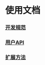# 使用文档

### [开发规范](https://github.com/dotnetcore/Natasha/blob/master/article/Specification.md)



### [用户API](https://github.com/dotnetcore/Natasha/blob/master/article/UserAPI.md)


### [扩展方法](https://github.com/dotnetcore/Natasha/blob/master/article/Extension.md)
